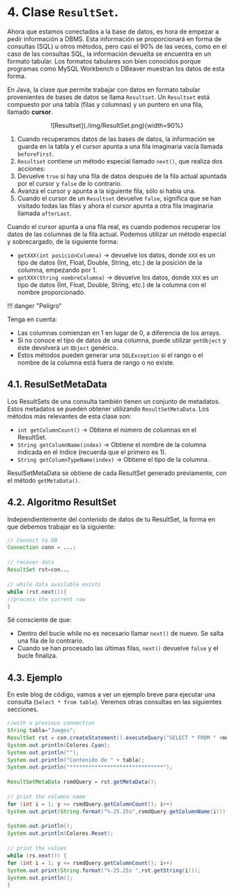# 4. Clase `ResultSet`.

Ahora que estamos conectados a la base de datos, es hora de empezar a pedir información a DBMS. Esta información se proporcionará en forma de consultas (SQL) u otros métodos, pero casi el 90% de las veces, como en el caso de las consultas SQL, la información devuelta se encuentra en un formato tabular. Los formatos tabulares son bien conocidos porque programas como MySQL Workbench o DBeaver muestran los datos de esta forma.

En Java, la clase que permite trabajar con datos en formato tabular provenientes de bases de datos se llama `Resultset`. Un `Resultset` está compuesto por una tabla (filas y columnas) y un puntero en una fila, llamado **cursor**.

<center>![Resultset](./img/ResultSet.png){width=90%}</center>


1. Cuando recuperamos datos de las bases de datos, la información se guarda en la tabla y el cursor apunta a una fila imaginaria vacía llamada `beforeFirst`.
2. `Resultset` contiene un método especial llamado `next()`, que realiza dos acciones: 
1. Devuelve `true` si hay una fila de datos después de la fila actual apuntada por el cursor y `false` de lo contrario. 
2. Avanza el cursor y apunta a la siguiente fila, sólo si había una.
3. Cuando el cursor de un `Resultset` devuelve `false`, significa que se han visitado todas las filas y ahora el cursor apunta a otra fila imaginaria llamada `afterLast`.

Cuando el cursor apunta a una fila real, es cuando podemos recuperar los datos de las columnas de la fila actual. Podemos utilizar un método especial y sobrecargado, de la siguiente forma:

- `getXXX(int posiciónColumna)` $\rightarrow$ devuelve los datos, donde `XXX` es un tipo de datos (Int, Float, Double, String, etc.) de la posición de la columna, empezando por 1.
- `getXXX(String nombreColumna)` $\rightarrow$ devuelve los datos, donde `XXX` es un tipo de datos (Int, Float, Double, String, etc.) de la columna con el nombre proporcionado.

!!! danger "Peligro" 

Tenga en cuenta: 

- Las columnas comienzan en 1 en lugar de 0, a diferencia de los arrays. 
- Si no conoce el tipo de datos de una columna, puede utilizar `getObject` y éste devolverá un `Object` genérico. 
- Estos métodos pueden generar una `SQLException` si el rango o el nombre de la columna está fuera de rango o no existe.

## 4.1. ResulSetMetaData

Los ResultSets de una consulta también tienen un conjunto de metadatos. Estos metadatos se pueden obtener utilizando `ResultSetMetaData`. Los métodos más relevantes de esta clase son:

- `int getColumnCount()` $\rightarrow$ Obtiene el número de columnas en el ResultSet.
- `String getColumnName(index)` $\rightarrow$ Obtiene el nombre de la columna indicada en el índice (recuerda que el primero es 1).
- `String getColumnTypeName(index)` $\rightarrow$ Obtiene el tipo de la columna.

ResulSetMetaData se obtiene de cada ResultSet generado previamente, con el método `getMetaData()`.

## 4.2. Algoritmo ResultSet

Independientemente del contenido de datos de tu ResultSet, la forma en que debemos trabajar es la siguiente:

```java
// Connect to DB
Connection conn = ...;

// recover data
ResultSet rst=con...

// while data available exists
while (rst.next()){ 
//process the current row
}
```

Sé consciente de que:

- Dentro del bucle while no es necesario llamar `next()` de nuevo. Se salta una fila de lo contrario.
- Cuando se han procesado las últimas filas, `next()` devuelve `false` y el bucle finaliza.

## 4.3. Ejemplo

En este blog de código, vamos a ver un ejemplo breve para ejecutar una consulta (`Select * from table`). Veremos otras consultas en las siguientes secciones.

```java
//with a previous connection
String tabla="Juegos";
ResultSet rst = con.createStatement().executeQuery("SELECT * FROM " +mesa);
System.out.println(Colores.Cyan);
System.out.println("");
System.out.println("Contenido de " + tabla);
System.out.println("******************************");

ResultSetMetaData rsmdQuery = rst.getMetaData();

// print the columns name
for (int i = 1; y <= rsmdQuery.getColumnCount(); i++) 
System.out.print(String.format("%-25.25s",rsmdQuery.getColumnName(i)));

System.out.println();
System.out.println(Colores.Reset);

// print the values
while (rs.next()) { 
for (int i = 1; y <= rsmdQuery.getColumnCount(); i++) 
System.out.print(String.format("%-25.25s ",rst.getString(i))); 
System.out.println();
}
```